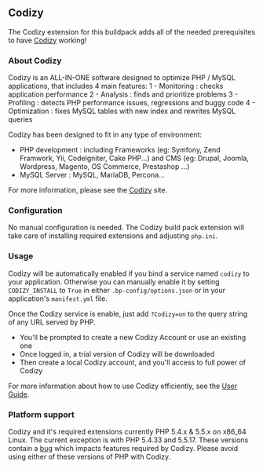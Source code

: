 ## Codizy

The Codizy extension for this buildpack adds all of the needed prerequisites to have [Codizy] working!

### About Codizy

Codizy is an ALL-IN-ONE software designed to optimize PHP / MySQL applications, that includes 4 main features:
1 - Monitoring : checks application performance
2 - Analysis : finds and prioritize problems
3 - Profiling : detects PHP performance issues, regressions and buggy code
4 - Optimization : fixes MySQL tables with new index and rewrites MySQL queries

Codizy has been designed to fit in any type of environment:
- PHP development : including Frameworks (eg: Symfony, Zend Framwork, Yii, Codelgniter, Cake PHP...) and CMS (eg: Drupal, Joomla, Wordpress, Magento, OS Commerce, Prestashop ...)
- MySQL Server : MySQL, MariaDB, Percona...

For more information, please see the [Codizy] site.

### Configuration

No manual configuration is needed.  The Codizy build pack extension will take care of installing required extensions and adjusting `php.ini`.

### Usage

Codizy will be automatically enabled if you bind a service named `codizy` to your application.  Otherwise you can manually enable it by setting `CODIZY_INSTALL` to `True` in either `.bp-config/options.json` or in your application's `manifest.yml` file.

Once the Codizy service is enable, just add `?Codizy=on` to the query string of any URL served by PHP.

  - You'll be prompted to create a new Codizy Account or use an existing one
  - Once logged in, a trial version of Codizy will be downloaded
  - Then create a local Codizy account, and you'll access to full power of Codizy

For more information about how to use Codizy efficiently, see the [User Guide].

### Platform support

Codizy and it's required extensions currently PHP 5.4.x & 5.5.x on x86_64 Linux.  The current exception is with PHP 5.4.33 and 5.5.17.  These versions contain a [bug] which impacts features required by Codizy.  Please avoid using either of these versions of PHP with Codizy.


[Codizy]:http://www.codizy.com
[User Guide]:http://doc.codizy.com:8090/display/UG/User+guide
[bug]:https://bugs.php.net/bug.php?id=41631
